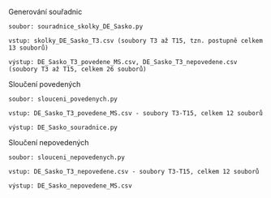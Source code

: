 Generování souřadnic

    soubor: souradnice_skolky_DE_Sasko.py
    
    vstup: skolky_DE_Sasko_T3.csv (soubory T3 až T15, tzn. postupně celkem 13 souborů)
    
    výstup: DE_Sasko_T3_povedene_MS.csv, DE_Sasko_T3_nepovedene.csv (soubory T3 až T15, celkem 26 souborů)
		
Sloučení povedených

    soubor: slouceni_povedenych.py
    
    vstup: DE_Sasko_T3_povedene_MS.csv - soubory T3-T15, celkem 12 souborů
    
    výstup: DE_Sasko_souradnice.py

		
Sloučení nepovedených

    soubor: slouceni_nepovedenych.py

    vstup: DE_Sasko_T3_nepovedene.csv - soubory T3-T15, celkem 12 souborů

    výstup: DE_Sasko_nepovedene_MS.csv
